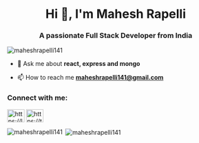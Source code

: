<h1 align="center">Hi 👋, I'm Mahesh Rapelli</h1>
<h3 align="center">A passionate Full Stack Developer from India</h3>

<p align="left"> <img src="https://komarev.com/ghpvc/?username=maheshrapelli141&label=Profile%20views&color=0e75b6&style=flat" alt="maheshrapelli141" /> </p>

- 💬 Ask me about **react, express and mongo**

- 📫 How to reach me **maheshrapelli141@gmail.com**

<h3 align="left">Connect with me:</h3>
<p align="left">
<a href="https://linkedin.com/in/maheshrapelli" target="blank"><img align="center" src="https://cdn.jsdelivr.net/npm/simple-icons@3.0.1/icons/linkedin.svg" alt="https://linkedin.com/in/maheshrapelli" height="30" width="40" /></a>
<a href="https://twitter.com/mrapelli141" target="blank"><img align="center" src="https://cdn.jsdelivr.net/npm/simple-icons@3.0.1/icons/twitter.svg" alt="https://twitter.com/mrapelli141 twitter" height="30" width="40" /></a>
</p>

<p><img align="left" src="https://github-readme-stats.vercel.app/api/top-langs?username=maheshrapelli141&show_icons=true&locale=en&layout=compact" alt="maheshrapelli141" /></p>

<p>&nbsp;<img align="center" src="https://github-readme-stats.vercel.app/api?username=maheshrapelli141&show_icons=true&locale=en" alt="maheshrapelli141" /></p>
